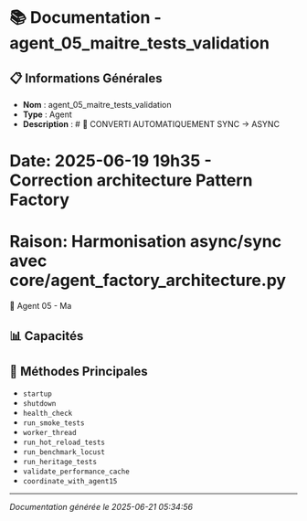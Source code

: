 # 📚 Documentation - agent_05_maitre_tests_validation

## 📋 Informations Générales
- **Nom** : agent_05_maitre_tests_validation
- **Type** : Agent
- **Description** : # 🔧 CONVERTI AUTOMATIQUEMENT SYNC → ASYNC
# Date: 2025-06-19 19h35 - Correction architecture Pattern Factory
# Raison: Harmonisation async/sync avec core/agent_factory_architecture.py

🧪 Agent 05 - Ma

## 📊 Capacités


## 🔧 Méthodes Principales
- `startup`
- `shutdown`
- `health_check`
- `run_smoke_tests`
- `worker_thread`
- `run_hot_reload_tests`
- `run_benchmark_locust`
- `run_heritage_tests`
- `validate_performance_cache`
- `coordinate_with_agent15`

---
*Documentation générée le 2025-06-21 05:34:56*
